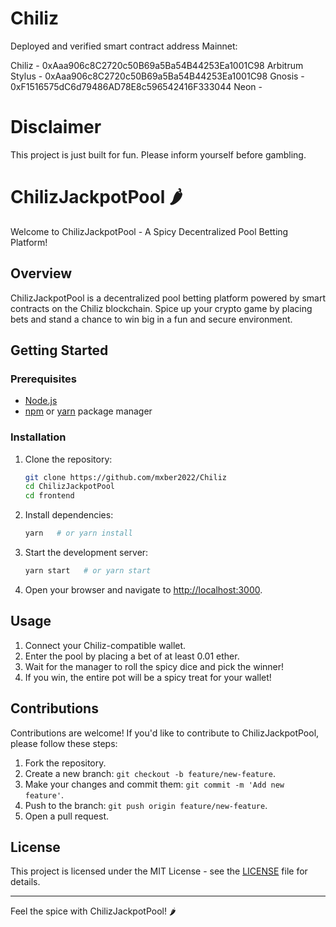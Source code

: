 # Chiliz
 
Deployed and verified smart contract address Mainnet: 

Chiliz - 0xAaa906c8C2720c50B69a5Ba54B44253Ea1001C98
Arbitrum Stylus - 0xAaa906c8C2720c50B69a5Ba54B44253Ea1001C98
Gnosis - 0xF1516575dC6d79486AD78E8c596542416F333044
Neon - 

# Disclaimer
This project is just built for fun. Please inform yourself before gambling.

# ChilizJackpotPool 🌶️

Welcome to ChilizJackpotPool - A Spicy Decentralized Pool Betting Platform!

## Overview

ChilizJackpotPool is a decentralized pool betting platform powered by smart contracts on the Chiliz blockchain. Spice up your crypto game by placing bets and stand a chance to win big in a fun and secure environment.

## Getting Started

### Prerequisites

- [Node.js](https://nodejs.org/)
- [npm](https://www.npmjs.com/) or [yarn](https://yarnpkg.com/) package manager

### Installation

1. Clone the repository:

    ```bash
    git clone https://github.com/mxber2022/Chiliz
    cd ChilizJackpotPool
    cd frontend
    ```

2. Install dependencies:

    ```bash
    yarn   # or yarn install
    ```

3. Start the development server:

    ```bash
    yarn start   # or yarn start
    ```

4. Open your browser and navigate to [http://localhost:3000](http://localhost:3000).

## Usage

1. Connect your Chiliz-compatible wallet.
2. Enter the pool by placing a bet of at least 0.01 ether.
3. Wait for the manager to roll the spicy dice and pick the winner!
4. If you win, the entire pot will be a spicy treat for your wallet!

## Contributions

Contributions are welcome! If you'd like to contribute to ChilizJackpotPool, please follow these steps:

1. Fork the repository.
2. Create a new branch: `git checkout -b feature/new-feature`.
3. Make your changes and commit them: `git commit -m 'Add new feature'`.
4. Push to the branch: `git push origin feature/new-feature`.
5. Open a pull request.

## License

This project is licensed under the MIT License - see the [LICENSE](LICENSE) file for details.

---

Feel the spice with ChilizJackpotPool! 🌶️
